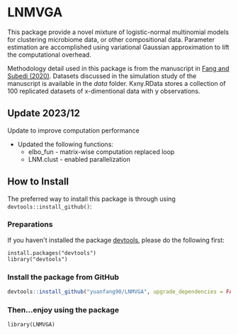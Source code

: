 # LNMVGA
 This package provide a novel mixture of logistic-normal multinomial models for clustering microbiome data, or other compositional data. Parameter estimation are accomplished using variational Gaussian approximation to lift the computational overhead.
 
 Methodology detail used in this package is from the manuscript in [Fang and Subedi (2020)](https://arxiv.org/pdf/2011.06682). Datasets discussed in the simulation study of the manuscript is available in the _data_ folder. Kxny.RData stores a collection of 100 replicated datasets of x-dimentional data with y observations.
 
## Update 2023/12

Update to improve computation performance
  - Updated the following functions:
    + elbo_fun - matrix-wise computation replaced loop 
    + LNM.clust - enabled parallelization 

## How to Install

The preferred way to install this package is through using `devtools::install_github()`:

### Preparations

If you haven't installed the package [devtools](https://cran.r-project.org/web/packages/devtools/index.html), please do the following first:

```{r}
install.packages("devtools")
library("devtools")
```

### Install the package from GitHub

```r
devtools::install_github("yuanfang90/LNMVGA", upgrade_dependencies = FALSE)
```
### Then...enjoy using the package

```{r}
library(LNMVGA)
```
